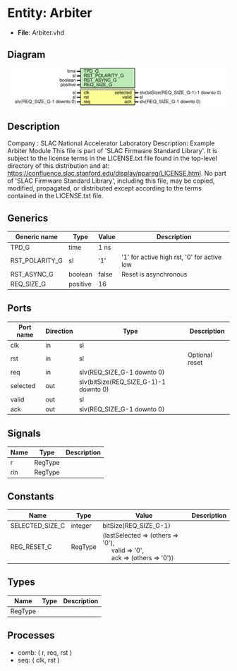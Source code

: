 # Entity: Arbiter

- **File**: Arbiter.vhd
## Diagram

![Diagram](Arbiter.svg "Diagram")
## Description

Company    : SLAC National Accelerator Laboratory
Description: Example Arbiter Module
This file is part of 'SLAC Firmware Standard Library'.
It is subject to the license terms in the LICENSE.txt file found in the
top-level directory of this distribution and at:
   https://confluence.slac.stanford.edu/display/ppareg/LICENSE.html.
No part of 'SLAC Firmware Standard Library', including this file,
may be copied, modified, propagated, or distributed except according to
the terms contained in the LICENSE.txt file.
## Generics

| Generic name   | Type     | Value | Description                                 |
| -------------- | -------- | ----- | ------------------------------------------- |
| TPD_G          | time     | 1 ns  |                                             |
| RST_POLARITY_G | sl       | '1'   | '1' for active high rst, '0' for active low |
| RST_ASYNC_G    | boolean  | false | Reset is asynchronous                       |
| REQ_SIZE_G     | positive | 16    |                                             |
## Ports

| Port name | Direction | Type                                  | Description    |
| --------- | --------- | ------------------------------------- | -------------- |
| clk       | in        | sl                                    |                |
| rst       | in        | sl                                    | Optional reset |
| req       | in        | slv(REQ_SIZE_G-1 downto 0)            |                |
| selected  | out       | slv(bitSize(REQ_SIZE_G-1)-1 downto 0) |                |
| valid     | out       | sl                                    |                |
| ack       | out       | slv(REQ_SIZE_G-1 downto 0)            |                |
## Signals

| Name | Type    | Description |
| ---- | ------- | ----------- |
| r    | RegType |             |
| rin  | RegType |             |
## Constants

| Name            | Type    | Value                                                                                                                                                  | Description |
| --------------- | ------- | ------------------------------------------------------------------------------------------------------------------------------------------------------ | ----------- |
| SELECTED_SIZE_C | integer |  bitSize(REQ_SIZE_G-1)                                                                                                                                 |             |
| REG_RESET_C     | RegType |        (lastSelected => (others => '0'),<br><span style="padding-left:20px"> valid => '0',<br><span style="padding-left:20px"> ack => (others => '0')) |             |
## Types

| Name    | Type | Description |
| ------- | ---- | ----------- |
| RegType |      |             |
## Processes
- comb: ( r, req, rst )
- seq: ( clk, rst )
